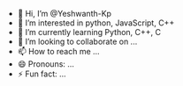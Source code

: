 - 👋 Hi, I’m @Yeshwanth-Kp
- 👀 I’m interested in python, JavaScript, C++
- 🌱 I’m currently learning Python, C++, C
- 💞️ I’m looking to collaborate on ...
- 📫 How to reach me ...
- 😄 Pronouns: ...
- ⚡ Fun fact: ...

<!---
Yeshwanth-Kp/Yeshwanth-Kp is a ✨ special ✨ repository because its `README.md` (this file) appears on your GitHub profile.
You can click the Preview link to take a look at your changes.
--->
